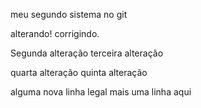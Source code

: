 meu segundo sistema no git

alterando!
corrigindo.

Segunda alteração
terceira alteração

quarta alteração
quinta alteração


alguma nova linha legal
mais uma linha aqui